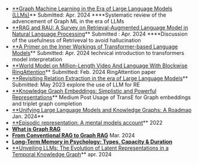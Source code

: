 - [**Graph Machine Learning in the Era of Large Language Models (LLMs)](https://arxiv.org/abs/2404.14928)**
Submitted: Apr. 2024
****Systematic review of the advencement of Graph ML in the era of LLMs
- [**RAG and RAU: A Survey on Retrieval-Augmented Language Model in Natural Language Processing](https://arxiv.org/abs/2404.19543)**
Submitted : Apr. 2024
****Discussion of the usefulness of Retriveval to avoid hallucination
- [**A Primer on the Inner Workings of Transformer-based Language Models](https://arxiv.org/abs/2405.00208)**
Submitted: Apr. 2024
technical introduction to transformers model interpretation
- [**World Model on Million-Length Video And Language With Blockwise RingAttention](https://arxiv.org/abs/2402.08268)**
Submitted: Feb. 2024
RingAttention paper
- [**Revisiting Relation Extraction in the era of Large Language Models](https://arxiv.org/abs/2305.05003)**
Submitted: May 2023
explore the use of LLM for RE
- [**Knowledge Graph Embeddings: Simplistic and Powerful Representations](https://medium.com/stanford-cs224w/knowledge-graph-embeddings-simplistic-and-powerful-representations-ed43a1a73c7c)**
Medium Post
Usage of TransE for Graph embeddings and triplet graph completion
- [**Unifying Large Language Models and Knowledge Graphs: A Roadmap](https://arxiv.org/pdf/2306.08302)
Jan. 2024**
- [**Episodic representation: A mental models account](https://www.frontiersin.org/journals/psychology/articles/10.3389/fpsyg.2022.899371/full)**
2022
- [**What is Graph RAG**](https://www.ontotext.com/knowledgehub/fundamentals/what-is-graph-rag/)
- [**From Conventional RAG to Graph RAG**](https://medium.com/singapore-gds/from-conventional-rag-to-graph-rag-a0202a1aaca7)
Mar. 2024
- [**Long-Term Memory in Psychology: Types, Capacity & Duration**](https://www.simplypsychology.org/long-term-memory.html)
- [**Unveiling LLMs: The Evolution of Latent Representations in a Temporal Knowledge Graph](https://arxiv.org/abs/2404.03623)**
apr. 2024